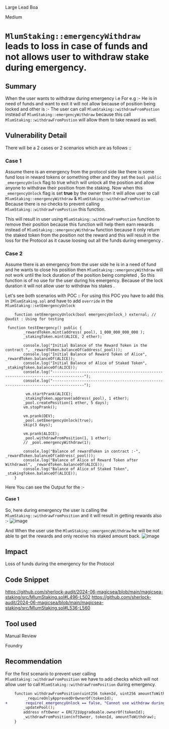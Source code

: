 Large Lead Boa

Medium

# `MlumStaking::emergencyWithdraw` leads to loss in case of funds and not allows user to withdraw stake during emergency.

## Summary
When the user wants to withdraw during emergency i.e For e.g :- He is in need of funds and want to exit it will not allow because of position being locked and other is :- The user can call `MlumStaking::withdrawFromPostion` instead of `MlumStaking::emergencyWithdraw` because this call `MlumStaking::withdrawFromPostion` will allow them to take reward as well.

## Vulnerability Detail
There will be a 2 cases or 2 scenarios which are as follows ::
### Case 1
Assume there is an emergency from the protocol side like there is some fund loss in reward tokens or something other and they set the `bool public _emergencyUnlock` flag to true which will unlock all the position and allow anyone to withdraw their position from the staking. Now when this `_emergencyUnlock` flag is set **true** by the owner then it will allow user to call `MlumStaking::emergencyWithdraw` & `MlumStaking::withdrawFromPostion` Because there is no checks to prevent calling `MlumStaking::withdrawFromPostion` this function.

This will result in user using `MlumStaking::withdrawFromPostion`  function to remove their position because this function will help them earn rewards instead of `MlumStaking::emergencyWithdraw`  function because it only return the staked token from the position not the reward and this will result in the loss for the Protocol as it cause loosing out all the funds during emergency .

### Case 2
Assume there is an emergency from the user side he is in a need of fund and he wants to close his position then `MlumStaking::emergencyWithdraw` will not work until the lock duration of the position being completed , So this function is of no use for the user during his emergency. Because of the lock duration it will not allow user to withdraw his stakes .

Let's see both scenarios with POC :: 
For using this POC you have to add this in `IMlumStaking.sol` and have to add `override` in the `MlumStaking::setEmergencyUnlock`

```solidity
    function setEmergencyUnlock(bool emergencyUnlock_) external; // @audit : Using for testing 
```

```solidity
 function testEmergency() public {
        _rewardToken.mint(address(_pool), 1_000_000_000_000 );
        _stakingToken.mint(ALICE, 2 ether);

        console.log("Initial Balance of the Reward Token in the contract ", _rewardToken.balanceOf(address(_pool)));
        console.log("Initial Balance of Reward Token of Alice", _rewardToken.balanceOf(ALICE));
        console.log("Initial Balance of Alice of Staked Token", _stakingToken.balanceOf(ALICE));
        console.log("------------------------------------------------------------------------------------");
        console.log("------------------------------------------------------------------------------------");

         vm.startPrank(ALICE);
        _stakingToken.approve(address(_pool), 1 ether);
        _pool.createPosition(1 ether, 5 days);
        vm.stopPrank();

        vm.prank(DEV);
        _pool.setEmergencyUnlock(true);
        skip(3 days);

        vm.prank(ALICE);
        _pool.withdrawFromPosition(1, 1 ether);
        // _pool.emergencyWithdraw(1);

        console.log("Balance of rewardToken in contract :-", _rewardToken.balanceOf(address(_pool)));
        console.log("Balance of Alice of Reward Token after Withdrawal", _rewardToken.balanceOf(ALICE));
        console.log("Balance of Alice of Staked Token", _stakingToken.balanceOf(ALICE));
    }
```
Here You can see the Output for the :- 
#### Case 1
So, here during emergency the user is calling the `MlumStaking::withdrawFromPosition` and it will result in getting rewards also :- 
![image](https://github.com/sherlock-audit/2024-06-magicsea-yash-0025/assets/68538952/2400b509-f167-494e-981a-7663c18515df)

And When the user use the `MlumStaking::emergencyWithdraw` he will be not able to get the rewards and only receive his staked amount back.
![image](https://github.com/sherlock-audit/2024-06-magicsea-yash-0025/assets/68538952/fae94b1d-a0a9-47e4-a1c8-cb35a1174b2e)


## Impact
Loss of funds during the emergency for the Protocol

## Code Snippet
https://github.com/sherlock-audit/2024-06-magicsea/blob/main/magicsea-staking/src/MlumStaking.sol#L496-L502
https://github.com/sherlock-audit/2024-06-magicsea/blob/main/magicsea-staking/src/MlumStaking.sol#L536-L560

## Tool used

Manual Review

Foundry

## Recommendation
For the first scenario to prevent user calling `MlumStaking::withdrawFromPosition` we have to add checks which will not allow user to call `MlumStaking::withdrawFromPosition` during emergency.
```diff
    function withdrawFromPosition(uint256 tokenId, uint256 amountToWithdraw) external nonReentrant {
         _requireOnlyApprovedOrOwnerOf(tokenId);
+        require(_emergencyUnlock == false, "Cannot use withdraw during emergency. You should use emergencyWithdraw function");
        _updatePool();
        address nftOwner = ERC721Upgradeable.ownerOf(tokenId);
        _withdrawFromPosition(nftOwner, tokenId, amountToWithdraw);
    }
```
